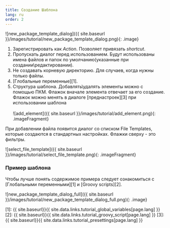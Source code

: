 ```yaml
---
title: Создание Шаблона
lang: ru
order: 2
---
```


![new_package_template_dialog]({{ site.baseurl }}/images/tutorial/new_package_template_dialog.png){: .image}

1. Зарегистрировать как *Action*. Позволяет привязать *shortcut*.
2. Пропускать диалог перед использованием. Будут использованы имена файлов и папок по умолчанию(указанные при создании\редактировании).
3. Не создавать корневую директорию. Для случаев, когда нужны только файлы.
4. [Глобальные переменные][1].
5. Структура шаблона. Добавлять\удалять элементы можно с помощью ПКМ. Флажок вначале элемента отвечает за его создание. Флажок можно менять в диалоге [преднастроек][3] при использовании шаблона<br><br>
![add_element]({{ site.baseurl }}/images/tutorial/add_element.png){: .imageFragment}

При добавлении файла появится диалог со списком File Templates, которые создаются в стандартных настройках. Флажки сверху - это фильтры.

![select_file_template]({{ site.baseurl }}/images/tutorial/select_file_template.png){: .imageFragment}


### Пример шаблона
Чтобы лучше понять содержимое примера следует ознакомиться с [Глобальными переменными][1] и [Groovy scripts][2].

![new_package_template_dialog_full]({{ site.baseurl }}/images/tutorial/new_package_template_dialog_full.png){: .image}


[1]: {{ site.baseurl}}{{ site.data.links.tutorial_global_variables[page.lang] }}
[2]: {{ site.baseurl}}{{ site.data.links.tutorial_groovy_script[page.lang] }}
[3]: {{ site.baseurl}}{{ site.data.links.tutorial_presettings[page.lang] }}